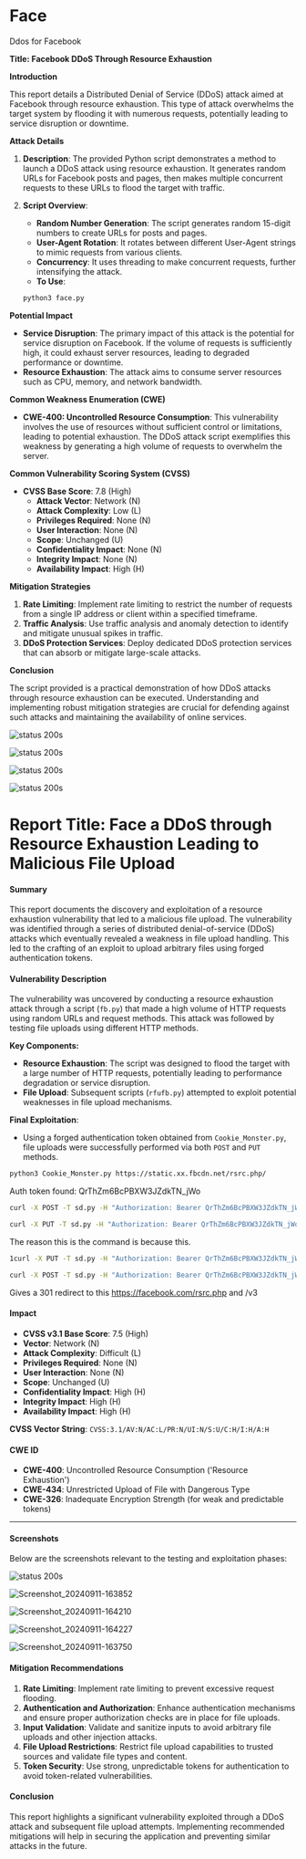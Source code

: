 # Face
Ddos for Facebook

**Title: Facebook DDoS Through Resource Exhaustion**

**Introduction**

This report details a Distributed Denial of Service (DDoS) attack aimed at Facebook through resource exhaustion. This type of attack overwhelms the target system by flooding it with numerous requests, potentially leading to service disruption or downtime.

**Attack Details**

1. **Description**:
   The provided Python script demonstrates a method to launch a DDoS attack using resource exhaustion. It generates random URLs for Facebook posts and pages, then makes multiple concurrent requests to these URLs to flood the target with traffic.

2. **Script Overview**:
   - **Random Number Generation**: The script generates random 15-digit numbers to create URLs for posts and pages.
   - **User-Agent Rotation**: It rotates between different User-Agent strings to mimic requests from various clients.
   - **Concurrency**: It uses threading to make concurrent requests, further intensifying the attack.
   - **To Use**:
   ```bash
   python3 face.py
   ```

**Potential Impact**

- **Service Disruption**: The primary impact of this attack is the potential for service disruption on Facebook. If the volume of requests is sufficiently high, it could exhaust server resources, leading to degraded performance or downtime.
- **Resource Exhaustion**: The attack aims to consume server resources such as CPU, memory, and network bandwidth.

**Common Weakness Enumeration (CWE)**

- **CWE-400: Uncontrolled Resource Consumption**: This vulnerability involves the use of resources without sufficient control or limitations, leading to potential exhaustion. The DDoS attack script exemplifies this weakness by generating a high volume of requests to overwhelm the server.

**Common Vulnerability Scoring System (CVSS)**

- **CVSS Base Score**: 7.8 (High)
  - **Attack Vector**: Network (N)
  - **Attack Complexity**: Low (L)
  - **Privileges Required**: None (N)
  - **User Interaction**: None (N)
  - **Scope**: Unchanged (U)
  - **Confidentiality Impact**: None (N)
  - **Integrity Impact**: None (N)
  - **Availability Impact**: High (H)

**Mitigation Strategies**

1. **Rate Limiting**: Implement rate limiting to restrict the number of requests from a single IP address or client within a specified timeframe.
2. **Traffic Analysis**: Use traffic analysis and anomaly detection to identify and mitigate unusual spikes in traffic.
3. **DDoS Protection Services**: Deploy dedicated DDoS protection services that can absorb or mitigate large-scale attacks.

**Conclusion**

The script provided is a practical demonstration of how DDoS attacks through resource exhaustion can be executed. Understanding and implementing robust mitigation strategies are crucial for defending against such attacks and maintaining the availability of online services.

![status 200s](https://raw.githubusercontent.com/DeadmanXXXII/Face/main/Screenshot_20240902-180848.png)

![status 200s](https://raw.githubusercontent.com/DeadmanXXXII/Face/main/Screenshot_20240902-180857.png)

![status 200s](https://raw.githubusercontent.com/DeadmanXXXII/Face/main/Screenshot_20240902-182418.png)

![status 200s](https://raw.githubusercontent.com/DeadmanXXXII/Face/main/Screenshot_20240902-182457.png)






# Report Title: Face a DDoS through Resource Exhaustion Leading to Malicious File Upload



#### **Summary**

This report documents the discovery and exploitation of a resource exhaustion vulnerability that led to a malicious file upload. The vulnerability was identified through a series of distributed denial-of-service (DDoS) attacks which eventually revealed a weakness in file upload handling. This led to the crafting of an exploit to upload arbitrary files using forged authentication tokens.


#### **Vulnerability Description**

The vulnerability was uncovered by conducting a resource exhaustion attack through a script (`fb.py`) that made a high volume of HTTP requests using random URLs and request methods. This attack was followed by testing file uploads using different HTTP methods.

**Key Components:**
- **Resource Exhaustion**: The script was designed to flood the target with a large number of HTTP requests, potentially leading to performance degradation or service disruption.
- **File Upload**: Subsequent scripts (`rfufb.py`) attempted to exploit potential weaknesses in file upload mechanisms.

**Final Exploitation**:
- Using a forged authentication token obtained from `Cookie_Monster.py`, file uploads were successfully performed via both `POST` and `PUT` methods.

```bash
python3 Cookie_Monster.py https://static.xx.fbcdn.net/rsrc.php/
```
Auth token found:
QrThZm6BcPBXW3JZdkTN_jWo

```bash
curl -X POST -T sd.py -H "Authorization: Bearer QrThZm6BcPBXW3JZdkTN_jWo" https://facebook.com/rsrc.php/v3 -v
```
```bash
curl -X PUT -T sd.py -H "Authorization: Bearer QrThZm6BcPBXW3JZdkTN_jWo" https://facebook.com/rsrc.php/v3 -v
```
The reason this is the command is because this.
```bash
1curl -X PUT -T sd.py -H "Authorization: Bearer QrThZm6BcPBXW3JZdkTN_jWo" https://static.xx.fbcdn.net/rsrc.php
```
```bash
curl -X POST -T sd.py -H "Authorization: Bearer QrThZm6BcPBXW3JZdkTN_jWo" https://static.xx.fbcdn.net/rsrc.php
```
Gives a 301 redirect to this https://facebook.com/rsrc.php and /v3 

#### **Impact**

- **CVSS v3.1 Base Score**: 7.5 (High)
- **Vector**: Network (N)
- **Attack Complexity**: Difficult (L)
- **Privileges Required**: None (N)
- **User Interaction**: None (N)
- **Scope**: Unchanged (U)
- **Confidentiality Impact**: High (H)
- **Integrity Impact**: High (H)
- **Availability Impact**: High (H)

**CVSS Vector String**: `CVSS:3.1/AV:N/AC:L/PR:N/UI:N/S:U/C:H/I:H/A:H`

#### **CWE ID**

- **CWE-400**: Uncontrolled Resource Consumption ('Resource Exhaustion')
- **CWE-434**: Unrestricted Upload of File with Dangerous Type
- **CWE-326**: Inadequate Encryption Strength (for weak and predictable tokens)

---

#### **Screenshots**

Below are the screenshots relevant to the testing and exploitation phases:

   ![status 200s](https://raw.githubusercontent.com/DeadmanXXXII/Face/main/Screenshot_20240911-142405.png)

   ![Screenshot_20240911-163852](https://raw.githubusercontent.com/DeadmanXXXII/Face/main/Screenshot_20240911-163852.png)
   
   ![Screenshot_20240911-164210](https://raw.githubusercontent.com/DeadmanXXXII/Face/main/Screenshot_20240911-164210.png)

   ![Screenshot_20240911-164227](https://raw.githubusercontent.com/DeadmanXXXII/Face/main/Screenshot_20240911-164227.png)

   ![Screenshot_20240911-163750](https://raw.githubusercontent.com/DeadmanXXXII/Face/main/Screenshot_20240911-163750.png)


#### **Mitigation Recommendations**

1. **Rate Limiting**: Implement rate limiting to prevent excessive request flooding.
2. **Authentication and Authorization**: Enhance authentication mechanisms and ensure proper authorization checks are in place for file uploads.
3. **Input Validation**: Validate and sanitize inputs to avoid arbitrary file uploads and other injection attacks.
4. **File Upload Restrictions**: Restrict file upload capabilities to trusted sources and validate file types and content.
5. **Token Security**: Use strong, unpredictable tokens for authentication to avoid token-related vulnerabilities.

#### **Conclusion**

This report highlights a significant vulnerability exploited through a DDoS attack and subsequent file upload attempts. Implementing recommended mitigations will help in securing the application and preventing similar attacks in the future.
